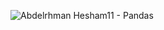 ![Abdelrhman Hesham11 - Pandas](https://github.com/user-attachments/assets/1e53b938-3b7e-47b2-9895-d0d68e2524ff)

